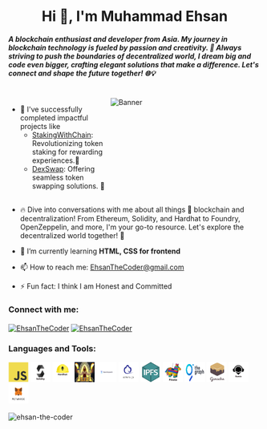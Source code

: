 <h1 align="center">Hi 👋, I'm Muhammad Ehsan</h1>
<h5 align="left">A blockchain enthusiast and developer from Asia. My journey in blockchain technology is fueled by passion and creativity. 🚀 Always striving to push the boundaries of decentralized world, I dream big and code even bigger, crafting elegant solutions that make a difference. Let's connect and shape the future together! 🌐💡</h5>

<br>
<img align="right" src="https://github.com/Ehsan-The-Coder/Ehsan-The-Coder/blob/main/tachyon-2-dr.gif" alt="Banner" height="200" width="300" />

- 🔭 I've successfully completed impactful projects like
   - [StakingWithChain](https://github.com/Ehsan-The-Coder/StakingWithChainlink.git): Revolutionizing token staking for rewarding experiences.🚀
   - [DexSwap](https://github.com/Ehsan-The-Coder/SinglePairDexSwap.git): Offering seamless token swapping solutions. 🚀
   
<h2></h2>

- 🔥 Dive into conversations with me about all things 💬 blockchain and decentralization! From Ethereum, Solidity, and Hardhat to Foundry, OpenZeppelin, and more, I'm your go-to resource. Let's explore the decentralized world together! 🚀

- 🌱 I’m currently learning **HTML, CSS for frontend**

- 📫 How to reach me: EhsanTheCoder@gmail.com

- ⚡ Fun fact: I think I am Honest and Committed

  
<h3 align="left">Connect with me:</h3>
<p align="left">
<a href="https://twitter.com/ehsanthecoder" target="blank"><img align="center" src="https://raw.githubusercontent.com/rahuldkjain/github-profile-readme-generator/master/src/images/icons/Social/twitter.svg" alt="EhsanTheCoder" height="30" width="40" /></a>
<a href="https://linkedin.com/in/ehsanthecoder" target="blank"><img align="center" src="https://raw.githubusercontent.com/rahuldkjain/github-profile-readme-generator/master/src/images/icons/Social/linked-in-alt.svg" alt="EhsanTheCoder" height="30" width="40" /></a>
</p>

<h3 align="left">Languages and Tools:</h3>
<p align="left"> 
<a href="https://developer.mozilla.org/en-US/docs/Web/JavaScript" target="_blank" rel="noreferrer"> <img src="https://raw.githubusercontent.com/devicons/devicon/master/icons/javascript/javascript-original.svg" alt="javascript" width="40" height="40"/></a> 
<a href="https://docs.soliditylang.org" target="_blank" rel="noreferrer"> <img src="https://github.com/Ehsan-The-Coder/Ehsan-The-Coder/blob/main/solidity.jpg" alt="solidity" width="40" height="40"/></a> 
  <a href="https://hardhat.org/docs" target="_blank" rel="noreferrer"> <img src="https://github.com/Ehsan-The-Coder/Ehsan-The-Coder/blob/main/Hardhat.jpg" alt="hardhat" width="40" height="40"/></a>  
  <a href="https://book.getfoundry.sh" target="_blank" rel="noreferrer"> <img src="https://github.com/Ehsan-The-Coder/Ehsan-The-Coder/blob/main/foundry-banner.png" alt="foundry" width="40" height="40"/></a>   
   <a href="https://docs.openzeppelin.com/" target="_blank" rel="noreferrer"> <img src="https://github.com/Ehsan-The-Coder/Ehsan-The-Coder/blob/main/OpenZeppelin.png" alt="openzeppelin" width="40" height="40"/></a>    
  <a href="https://docs.ethers.org/" target="_blank" rel="noreferrer"> <img src="https://github.com/Ehsan-The-Coder/Ehsan-The-Coder/blob/main/Ehterjs.png" alt="ether.js" width="40" height="40"/></a>   
<a href="https://docs.ipfs.tech/" target="_blank" rel="noreferrer"> <img src="https://github.com/Ehsan-The-Coder/Ehsan-The-Coder/blob/main/IPFS.png" alt="IPFS" width="40" height="40"/></a> 
  <a href="https://docs.pinata.cloud/introduction" target="_blank" rel="noreferrer"> <img src="https://github.com/Ehsan-The-Coder/Ehsan-The-Coder/blob/main/pinata.jpg" alt="pinata" width="40" height="40"/></a>   
  <a href="https://thegraph.com/docs/en/" target="_blank" rel="noreferrer"> <img src="https://github.com/Ehsan-The-Coder/Ehsan-The-Coder/blob/main/The%20Graph.webp" alt="thegraph" width="40" height="40"/></a>   
<a href="https://archive.trufflesuite.com/ganache/" target="_blank" rel="noreferrer"> <img src="https://github.com/Ehsan-The-Coder/Ehsan-The-Coder/blob/main/Ganache.png" alt="ganache" width="40" height="40"/></a> 
<a href="https://remix.ethereum.org" target="_blank" rel="noreferrer"> <img src="https://github.com/Ehsan-The-Coder/Ehsan-The-Coder/blob/main/Remix.jpg" alt="remix" width="40" height="40"/></a> 
<a href="https://docs.metamask.io" target="_blank" rel="noreferrer"> <img src="https://github.com/Ehsan-The-Coder/Ehsan-The-Coder/blob/main/Metamask.jpg" alt="metamask" width="40" height="40"/></a> 




</p>

<p><img align="center" src="https://github-readme-streak-stats.herokuapp.com/?user=ehsan-the-coder&" alt="ehsan-the-coder" /></p>
